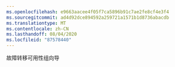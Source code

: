 ```yaml
---
ms.openlocfilehash: e9663aacee4f05f7ca5896b91c7ae2fe8cf4e3f4
ms.sourcegitcommit: ad4d92dce894592a259721a1571b1d8736abacdb
ms.translationtype: MT
ms.contentlocale: zh-CN
ms.lasthandoff: 08/04/2020
ms.locfileid: "87578440"
---
```

故障转移可用性组向导
